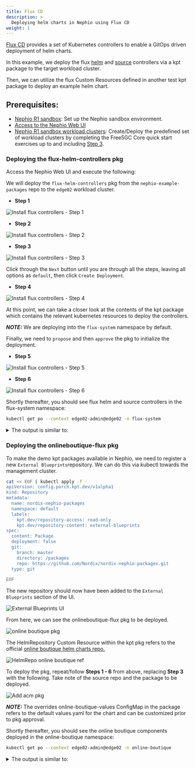 ```yaml
---
title: Flux CD
description: >
  Deploying helm charts in Nephio using Flux CD
weight: 1
---
```



[Flux CD](https://fluxcd.io/flux/use-cases/helm/) provides a set of Kubernetes controllers to enable a GitOps driven
deployment of helm charts.

In this example, we deploy the flux [helm](https://fluxcd.io/flux/components/helm/) and
[source](https://fluxcd.io/flux/components/source/) controllers via a kpt package to the target workload cluster.

Then, we can utilize the flux Custom Resources defined in another test kpt package to deploy an example helm chart.

##  Prerequisites:

* [Nephio R1 sandbox](content/en/docs/guides/install-guides/install-guides/_index.md): Set up the Nephio sandbox environment.
* [Access to the Nephio Web UI](content/en/docs/guides/install-guides/_index.md#access-to-the-user-interfaces)
* [Nephio R1 sandbox workload clusters](content/en/docs/guidesuser-guides/exercise-1-free5gc.md):
  Create/Deploy the predefined set of workload clusters by completing the Free5GC Core quick start exercises up to and including
  [Step 3](../exercise-1-free5gc.md#step-3-deploy-two-edge-clusters).

### Deploying the flux-helm-controllers pkg

Access the Nephio Web UI and execute the following:

We will deploy the `flux-helm-controllers` pkg from the `nephio-example-packages`  repo to the `edge02` workload
cluster.

* **Step 1**

![Install flux controllers - Step 1](/images/user-guides/nephio-ui-edge02-deployment.png)

* **Step 2**

![Install flux controllers - Step 2](/images/user-guides/add-deployment-selection.png)

* **Step 3**

![Install flux controllers - Step 3](/images/user-guides/flux-controller-selection.png)

Click through the `Next` button until you are through all the steps, leaving all options as `default`, then click
`Create Deployment`.

* **Step 4**

![Install flux controllers - Step 4](/images/user-guides/select-create-deployment.png)

At this point, we can take a closer look at the contents of the kpt package which contains the relevant kubernetes
resources to deploy the controllers.

**_NOTE:_**  We are deploying into the `flux-system` namespace by default.

Finally, we need to `propose` and then `approve` the pkg to initialize the deployment.

* **Step 5**

![Install flux controllers - Step 5](/images/user-guides/propose-selection.png)

* **Step 6**

![Install flux controllers - Step 6](/images/user-guides/approve-selection.png)

Shortly thereafter, you should see flux helm and source controllers in the flux-system namespace:

```bash
kubectl get po --context edge02-admin@edge02 -n flux-system
```
<details>
<summary>The output is similar to:</summary>

```console
NAME                                 READY   STATUS    RESTARTS   AGE
helm-controller-cccc87cc-zqnd6       1/1     Running   0          6m20s
source-controller-5756bf7d48-hprkn   1/1     Running   0          6m20s
```
</details>


### Deploying the onlineboutique-flux pkg

To make the demo kpt packages available in Nephio, we need to register a new `External Blueprints`repository.  We can do
this via kubectl towards the management cluster.

```bash
cat << EOF | kubectl apply -f - 
apiVersion: config.porch.kpt.dev/v1alpha1
kind: Repository
metadata:
  name: nordix-nephio-packages
  namespace: default
  labels:
    kpt.dev/repository-access: read-only
    kpt.dev/repository-content: external-blueprints
spec:
  content: Package
  deployment: false
  git:
    branch: master
    directory: /packages
    repo: https://github.com/Nordix/nordix-nephio-packages.git
  type: git

EOF
```
The new repository should now have been added to the `External Blueprints` section of the UI.

![External Blueprints UI](/images/user-guides/external-bp-repos.png)

From here, we can see the onlineboutique-flux pkg to be deployed.

![online boutique pkg](/images/user-guides/nephio-pkgs-onlineboutique-show.png)

The HelmRepository Custom Resource within the kpt pkg refers to the official 
[online boutique helm charts repo.](https://github.com/GoogleCloudPlatform/microservices-demo/tree/main/helm-chart)

![HelmRepo online boutique ref](/images/user-guides/helmrepo-onlineboutique-ref.png)

To deploy the pkg, repeat/follow **Steps 1 - 6** from above, replacing **Step 3** with the following. Take note of the
source repo and the package to be deployed.

![Add acm pkg](/images/user-guides/add-deploy-onlinebout-select.png)

**_NOTE:_**  The overrides online-boutique-values ConfigMap in the package refers to the default values.yaml for the
chart and can be customized prior to pkg approval.

Shortly thereafter, you should see the online boutique components deployed in the online-boutique namespace:

```bash
kubectl get po --context edge02-admin@edge02 -n online-boutique
```
<details>
<summary>The output is similar to:</summary>

```console
NAME                                     READY   STATUS    RESTARTS   AGE
adservice-5464cc8db4-p9sm2               1/1     Running   0          37s
cartservice-6458db7c7c-4scnh             1/1     Running   0          37s
checkoutservice-55b497bfb8-4x8jj         1/1     Running   0          37s
currencyservice-6f868d85d8-fgq6t         1/1     Running   0          37s
emailservice-5cf5fc5898-wzmz8            1/1     Running   0          37s
frontend-56bd99cb9b-thps4                1/1     Running   0          37s
loadgenerator-796b7d99dd-894gx           1/1     Running   0          37s
paymentservice-5ff68d9c7d-74q7c          1/1     Running   0          37s
productcatalogservice-6d9568bddb-8z66q   1/1     Running   0          37s
recommendationservice-c58857d6-qwrkd     1/1     Running   0          37s
redis-cart-7495b4ff99-gbq4m              1/1     Running   0          37s
shippingservice-6f65f85b8b-j5c28         1/1     Running   0          37s
```
</details>